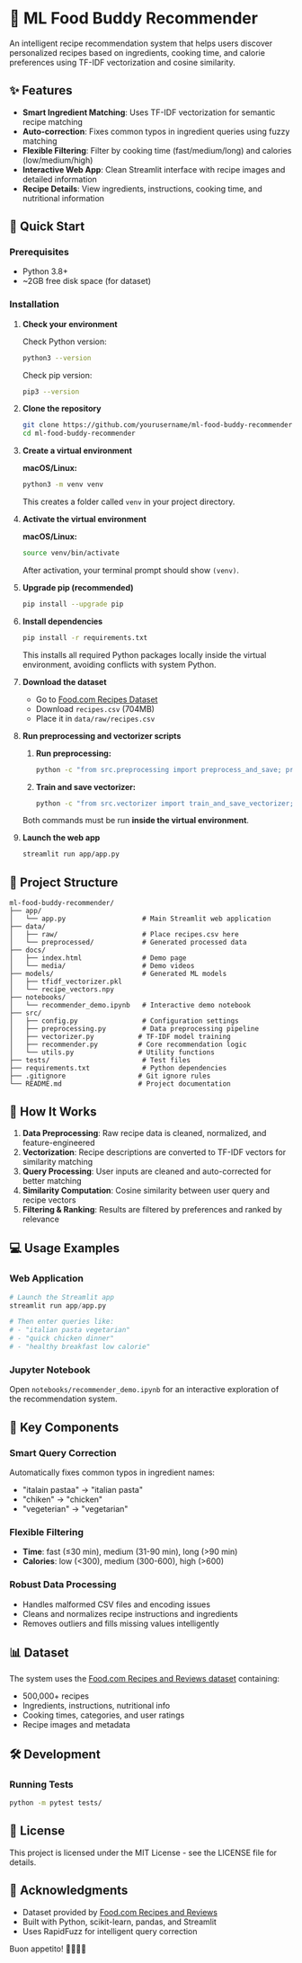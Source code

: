 # 🍳 ML Food Buddy Recommender

An intelligent recipe recommendation system that helps users discover personalized recipes based on ingredients, cooking time, and calorie preferences using TF-IDF vectorization and cosine similarity.

## ✨ Features

- **Smart Ingredient Matching**: Uses TF-IDF vectorization for semantic recipe matching
- **Auto-correction**: Fixes common typos in ingredient queries using fuzzy matching
- **Flexible Filtering**: Filter by cooking time (fast/medium/long) and calories (low/medium/high)
- **Interactive Web App**: Clean Streamlit interface with recipe images and detailed information
- **Recipe Details**: View ingredients, instructions, cooking time, and nutritional information

## 🚀 Quick Start

### Prerequisites

- Python 3.8+
- ~2GB free disk space (for dataset)

### Installation

1. **Check your environment**
   
   Check Python version:
   ```bash
   python3 --version
   ```
   
   Check pip version:
   ```bash
   pip3 --version
   ```

2. **Clone the repository**
   ```bash
   git clone https://github.com/yourusername/ml-food-buddy-recommender.git
   cd ml-food-buddy-recommender
   ```

3. **Create a virtual environment**
   
   **macOS/Linux:**
   ```bash
   python3 -m venv venv
   ```
   
   This creates a folder called `venv` in your project directory.

4. **Activate the virtual environment**
   
   **macOS/Linux:**
   ```bash
   source venv/bin/activate
   ```
   
   After activation, your terminal prompt should show `(venv)`.

5. **Upgrade pip (recommended)**
   ```bash
   pip install --upgrade pip
   ```

6. **Install dependencies**
   ```bash
   pip install -r requirements.txt
   ```
   
   This installs all required Python packages locally inside the virtual environment, avoiding conflicts with system Python.

7. **Download the dataset**
   - Go to [Food.com Recipes Dataset](https://www.kaggle.com/datasets/irkaal/foodcom-recipes-and-reviews)
   - Download `recipes.csv` (704MB)
   - Place it in `data/raw/recipes.csv`

8. **Run preprocessing and vectorizer scripts**
   
   1. **Run preprocessing:**
      ```bash
      python -c "from src.preprocessing import preprocess_and_save; preprocess_and_save()"
      ```
   
   2. **Train and save vectorizer:**
      ```bash
      python -c "from src.vectorizer import train_and_save_vectorizer; train_and_save_vectorizer()"
      ```
   
   Both commands must be run **inside the virtual environment**.

9. **Launch the web app**
   ```bash
   streamlit run app/app.py
   ```

## 📁 Project Structure

```
ml-food-buddy-recommender/
├── app/
│   └── app.py                   # Main Streamlit web application
├── data/
│   ├── raw/                     # Place recipes.csv here
│   └── preprocessed/            # Generated processed data
├── docs/
│   ├── index.html               # Demo page
│   └── media/                   # Demo videos
├── models/                      # Generated ML models
│   ├── tfidf_vectorizer.pkl
│   └── recipe_vectors.npy
├── notebooks/
│   └── recommender_demo.ipynb   # Interactive demo notebook
├── src/
│   ├── config.py                # Configuration settings
│   ├── preprocessing.py         # Data preprocessing pipeline
│   ├── vectorizer.py           # TF-IDF model training
│   ├── recommender.py          # Core recommendation logic
│   └── utils.py                # Utility functions
├── tests/                       # Test files
├── requirements.txt             # Python dependencies
├── .gitignore                  # Git ignore rules
└── README.md                   # Project documentation
```

## 🔧 How It Works

1. **Data Preprocessing**: Raw recipe data is cleaned, normalized, and feature-engineered
2. **Vectorization**: Recipe descriptions are converted to TF-IDF vectors for similarity matching
3. **Query Processing**: User inputs are cleaned and auto-corrected for better matching
4. **Similarity Computation**: Cosine similarity between user query and recipe vectors
5. **Filtering & Ranking**: Results are filtered by preferences and ranked by relevance

## 💻 Usage Examples

### Web Application
```python
# Launch the Streamlit app
streamlit run app/app.py

# Then enter queries like:
# - "italian pasta vegetarian"
# - "quick chicken dinner"
# - "healthy breakfast low calorie"
```

### Jupyter Notebook
Open `notebooks/recommender_demo.ipynb` for an interactive exploration of the recommendation system.

## 🎯 Key Components

### Smart Query Correction
Automatically fixes common typos in ingredient names:
- "italain pastaa" → "italian pasta"
- "chiken" → "chicken"
- "vegeterian" → "vegetarian"

### Flexible Filtering
- **Time**: fast (≤30 min), medium (31-90 min), long (>90 min)
- **Calories**: low (<300), medium (300-600), high (>600)

### Robust Data Processing
- Handles malformed CSV files and encoding issues
- Cleans and normalizes recipe instructions and ingredients
- Removes outliers and fills missing values intelligently

## 📊 Dataset

The system uses the [Food.com Recipes and Reviews dataset](https://www.kaggle.com/datasets/irkaal/foodcom-recipes-and-reviews) containing:
- 500,000+ recipes
- Ingredients, instructions, nutritional info
- Cooking times, categories, and user ratings
- Recipe images and metadata

## 🛠️ Development

### Running Tests
```bash
python -m pytest tests/
```

## 📄 License

This project is licensed under the MIT License - see the LICENSE file for details.

## 🙏 Acknowledgments

- Dataset provided by [Food.com Recipes and Reviews](https://www.kaggle.com/datasets/irkaal/foodcom-recipes-and-reviews)
- Built with Python, scikit-learn, pandas, and Streamlit
- Uses RapidFuzz for intelligent query correction

Buon appetito! 👨‍🍳👩‍🍳